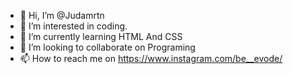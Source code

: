 - 👋 Hi, I’m @Judamrtn
- 👀 I’m interested in coding.
- 🌱 I’m currently learning HTML And CSS
- 💞️ I’m looking to collaborate on Programing
- 📫 How to reach me on https://www.instagram.com/be__evode/

<!---
Judamrtn/Judamrtn is a ✨ special ✨ repository because its `README.md` (this file) appears on your GitHub profile.
You can click the Preview link to take a look at your changes.
--->
